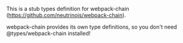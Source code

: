 This is a stub types definition for webpack-chain (https://github.com/neutrinojs/webpack-chain).

webpack-chain provides its own type definitions, so you don't need @types/webpack-chain installed!